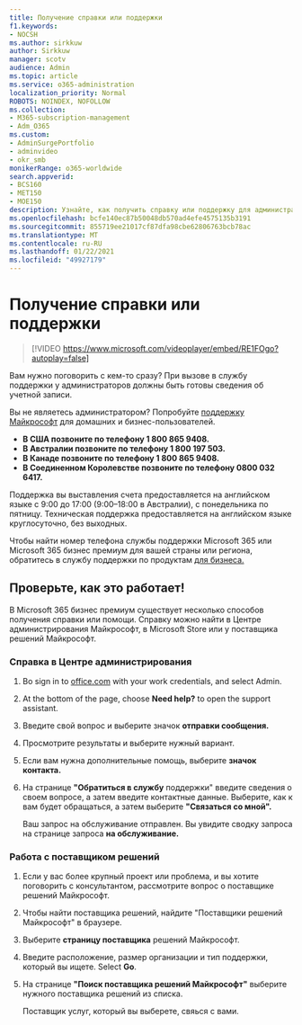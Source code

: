 ```yaml
---
title: Получение справки или поддержки
f1.keywords:
- NOCSH
ms.author: sirkkuw
author: Sirkkuw
manager: scotv
audience: Admin
ms.topic: article
ms.service: o365-administration
localization_priority: Normal
ROBOTS: NOINDEX, NOFOLLOW
ms.collection:
- M365-subscription-management
- Adm_O365
ms.custom:
- AdminSurgePortfolio
- adminvideo
- okr_smb
monikerRange: o365-worldwide
search.appverid:
- BCS160
- MET150
- MOE150
description: Узнайте, как получить справку или поддержку для администраторов в Microsoft 365 бизнес премиум.
ms.openlocfilehash: bcfe140ec87b50048db570ad4efe4575135b3191
ms.sourcegitcommit: 855719ee21017cf87dfa98cbe62806763bcb78ac
ms.translationtype: MT
ms.contentlocale: ru-RU
ms.lasthandoff: 01/22/2021
ms.locfileid: "49927179"
---
```

# <a name="get-help-or-support"></a>Получение справки или поддержки

> [!VIDEO https://www.microsoft.com/videoplayer/embed/RE1FOgo?autoplay=false]

Вам нужно поговорить с кем-то сразу? При вызове в службу поддержки у администраторов должны быть готовы сведения об учетной записи.

Вы не являетесь администратором? Попробуйте [поддержку Майкрософт](https://go.microsoft.com/fwlink/?linkid=860695) для домашних и бизнес-пользователей.

- **В США позвоните по телефону 1 800 865 9408.**
- **В Австралии позвоните по телефону 1 800 197 503.**
- **В Канаде позвоните по телефону 1 800 865 9408.**
- **В Соединенном Королевстве позвоните по телефону 0800 032 6417.**

Поддержка вы выставления счета предоставляется на английском языке с 9:00 до 17:00 (9:00–18:00 в Австралии), с понедельника по пятницу.
Техническая поддержка предоставляется на английском языке круглосуточно, без выходных.

Чтобы найти номер телефона службы поддержки Microsoft 365 или Microsoft 365 бизнес премиум для вашей страны или региона, обратитесь в службу поддержки по продуктам [для бизнеса.](https://support.microsoft.com/office/32a17ca7-6fa0-4870-8a8d-e25ba4ccfd4b)

## <a name="try-it"></a>Проверьте, как это работает!

В Microsoft 365 бизнес премиум существует несколько способов получения справки или помощи. Справку можно найти в Центре администрирования Майкрософт, в Microsoft Store или у поставщика решений Майкрософт.

### <a name="get-help-in-the-admin-center"></a>Справка в Центре администрирования

1. Во sign in to [office.com](https://office.com) with your work credentials, and select Admin.
1. At the bottom of the page, choose **Need help?** to open the support assistant.
1. Введите свой вопрос и выберите значок **отправки сообщения.**
1. Просмотрите результаты и выберите нужный вариант.
1. Если вам нужна дополнительные помощь, выберите **значок контакта.**
1. На странице **"Обратиться в службу** поддержки" введите сведения о своем вопросе, а затем введите контактные данные. Выберите, как к вам будет обращаться, а затем выберите **"Связаться со мной".**

    Ваш запрос на обслуживание отправлен. Вы увидите сводку запроса на странице запроса **на обслуживание.**

### <a name="work-with-a-solution-provider"></a>Работа с поставщиком решений

1. Если у вас более крупный проект или проблема, и вы хотите поговорить с консультантом, рассмотрите вопрос о поставщике решений Майкрософт.
1. Чтобы найти поставщика решений, найдите "Поставщики решений Майкрософт" в браузере.
1. Выберите **страницу поставщика** решений Майкрософт.
1. Введите расположение, размер организации и тип поддержки, который вы ищете. Select **Go**.
1. На странице **"Поиск поставщика решений Майкрософт"** выберите нужного поставщика решений из списка.

    Поставщик услуг, который вы выберете, свяься с вами.